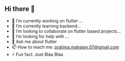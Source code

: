 ## Hi there 👋

- 🔭 I’m currently working on flutter ...
- 🌱 I’m currently learning backend...
- 👯 I’m looking to collaborate on flutter based projects...
- 🤔 I’m looking for help with ...
- 💬 Ask me about flutter
- 📫 How to reach me: pratima.mahajan.07@gmail.com
- ⚡ Fun fact: Just Blaa Blaa
